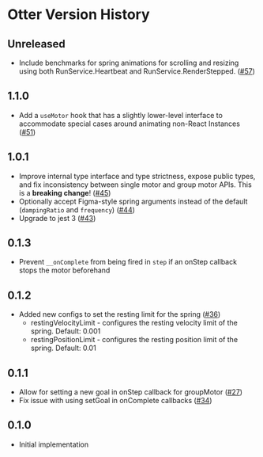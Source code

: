 # Otter Version History

## Unreleased
* Include benchmarks for spring animations for scrolling and resizing using both RunService.Heartbeat and RunService.RenderStepped. ([#57](https://github.com/Roblox/otter/pull/57))


## 1.1.0
* Add a `useMotor` hook that has a slightly lower-level interface to accommodate special cases around animating non-React Instances ([#51](https://github.com/Roblox/otter/pull/51))

## 1.0.1
* Improve internal type interface and type strictness, expose public types, and fix inconsistency between single motor and group motor APIs. This is a **breaking change**! ([#45](https://github.com/Roblox/otter/pull/45))
* Optionally accept Figma-style spring arguments instead of the default (`dampingRatio` and `frequency`) ([#44](https://github.com/Roblox/otter/pull/44))
* Upgrade to jest 3 ([#43](https://github.com/Roblox/otter/pull/43))

## 0.1.3
* Prevent `__onComplete` from being fired in `step` if an onStep callback stops the motor beforehand

## 0.1.2
* Added new configs to set the resting limit for the spring ([#36](https://github.com/Roblox/otter/pull/36))
  * restingVelocityLimit - configures the resting velocity limit of the spring. Default: 0.001
  * restingPositionLimit - configures the resting position limit of the spring. Default: 0.01

## 0.1.1
* Allow for setting a new goal in onStep callback for groupMotor ([#27](https://github.com/Roblox/otter/pull/27))
* Fix issue with using setGoal in onComplete callbacks ([#34](https://github.com/Roblox/otter/pull/34))

## 0.1.0
* Initial implementation
